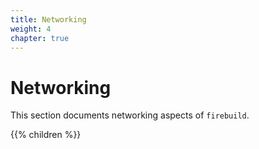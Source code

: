 ```yaml
---
title: Networking
weight: 4
chapter: true
---
```


# Networking

This section documents networking aspects of `firebuild`.

{{% children  %}}